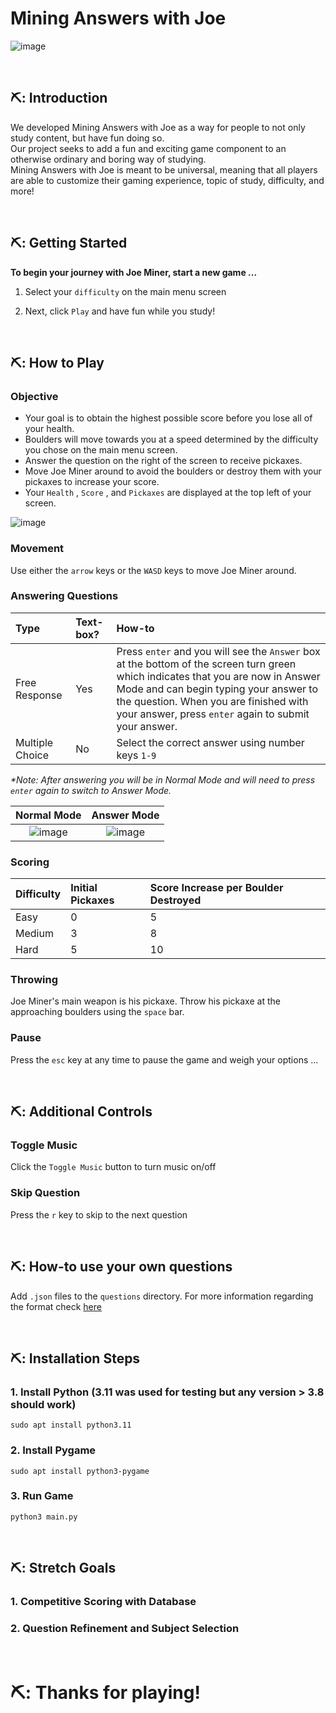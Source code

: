 # Mining Answers with Joe

![image](https://github.com/Fall2023-CS4090-Group-2/capstone-project-2023/assets/103133688/5a735b7a-c8e6-4880-9d14-6af49762f45b)

<!--~~~~~~~~~~~~~~~~~~~~~~~~~~~~~~~~~~~~~~~~~~~~~~~~~~~~~~~~~~~~~~~~~-->
<br/><center></center>
<!--~~~~~~~~~~~~~~~~~~~~~~~~~~~~~~~~~~~~~~~~~~~~~~~~~~~~~~~~~~~~~~~~~-->

## ⛏️: Introduction

We developed Mining Answers with Joe as a way for people to not only study content, but have fun doing so.  
Our project seeks to add a fun and exciting game component to an otherwise ordinary and boring way of studying.  
Mining Answers with Joe is meant to be universal, meaning that all players are able to customize their gaming experience, topic of study, difficulty, and more!     

<!--~~~~~~~~~~~~~~~~~~~~~~~~~~~~~~~~~~~~~~~~~~~~~~~~~~~~~~~~~~~~~~~~~-->
<br/><center></center>
<!--~~~~~~~~~~~~~~~~~~~~~~~~~~~~~~~~~~~~~~~~~~~~~~~~~~~~~~~~~~~~~~~~~-->

## ⛏️: Getting Started

**To begin your journey with Joe Miner, start a new game ...**  

1. Select your `difficulty` on the main menu screen  

2. Next, click `Play` and have fun while you study!  

<!--~~~~~~~~~~~~~~~~~~~~~~~~~~~~~~~~~~~~~~~~~~~~~~~~~~~~~~~~~~~~~~~~~-->
<br/><center></center>
<!--~~~~~~~~~~~~~~~~~~~~~~~~~~~~~~~~~~~~~~~~~~~~~~~~~~~~~~~~~~~~~~~~~-->

## ⛏️: How to Play

### Objective <a id="objective"/> 

* Your goal is to obtain the highest possible score before you lose all of your health.     
* Boulders will move towards you at a speed determined by the difficulty you chose on the main menu screen.    
* Answer the question on the right of the screen to receive pickaxes.   
* Move Joe Miner around to avoid the boulders or destroy them with your pickaxes to increase your score.    
* Your `Health` , `Score` , and `Pickaxes` are displayed at the top left of your screen.  


![image](https://github.com/Fall2023-CS4090-Group-2/capstone-project-2023/assets/103133688/27ed21fd-908f-461e-91e7-56a29afa93f5)


### Movement <a id="movement"/>   

Use either the `arrow` keys or the `WASD` keys to move Joe Miner around.  

### Answering Questions <a id="answeringquestions"/>     

| Type              | Text-box?             | How-to    |
| :---------------- | :-------------------- | :-------- |
| Free Response     | Yes                   | Press `enter` and you will see the `Answer` box at the bottom of the screen turn green which indicates that you are now in Answer Mode and can begin typing your answer to the question. When you are finished with your answer, press `enter` again to submit your answer. | 
| Multiple Choice   | No                    | Select the correct answer using number keys `1-9` |

_\*Note: After answering you will be in Normal Mode and will need to press `enter` again to switch to Answer Mode._    

| Normal Mode                  | Answer Mode                                  |
| :--------------------------: | :------------------------------------------: |
|![image](https://github.com/Fall2023-CS4090-Group-2/capstone-project-2023/assets/103133688/daa32fa9-b86b-4aaf-a16f-d689badf681b)|![image](https://github.com/Fall2023-CS4090-Group-2/capstone-project-2023/assets/103133688/8e0f9809-0909-402e-8718-ef557fe88de0)|

### Scoring <a id="scoring"/>

| Difficulty              | Initial Pickaxes    | Score Increase per Boulder Destroyed    |
| :---------------------- | :------------------ | :-------------------------------------- |
| Easy                    | 0                   | 5                                       |
| Medium                  | 3                   | 8                                       |
| Hard                    | 5                   | 10                                      |

### Throwing <a id="throwing"/>    

Joe Miner's main weapon is his pickaxe. Throw his pickaxe at the approaching boulders using the `space` bar.  

### Pause <a id="pause"/>    

Press the `esc` key at any time to pause the game and weigh your options ...  

<!--~~~~~~~~~~~~~~~~~~~~~~~~~~~~~~~~~~~~~~~~~~~~~~~~~~~~~~~~~~~~~~~~~-->
<br/><center></center>
<!--~~~~~~~~~~~~~~~~~~~~~~~~~~~~~~~~~~~~~~~~~~~~~~~~~~~~~~~~~~~~~~~~~-->

## ⛏️: Additional Controls

### Toggle Music <a id="togglemusic"/>     

Click the `Toggle Music` button to turn music on/off    

### Skip Question <a id="skipquestion"/>   

Press the `r` key to skip to the next question

<!--~~~~~~~~~~~~~~~~~~~~~~~~~~~~~~~~~~~~~~~~~~~~~~~~~~~~~~~~~~~~~~~~~-->
<br/><center></center>
<!--~~~~~~~~~~~~~~~~~~~~~~~~~~~~~~~~~~~~~~~~~~~~~~~~~~~~~~~~~~~~~~~~~-->

## ⛏️: How-to use your own questions

Add `.json` files to the `questions` directory. For more information regarding the format check [here](questions/README.md)

<!--~~~~~~~~~~~~~~~~~~~~~~~~~~~~~~~~~~~~~~~~~~~~~~~~~~~~~~~~~~~~~~~~~-->
<br/><center></center>
<!--~~~~~~~~~~~~~~~~~~~~~~~~~~~~~~~~~~~~~~~~~~~~~~~~~~~~~~~~~~~~~~~~~-->

## ⛏️: Installation Steps

### 1. Install Python <a id="installpython"/>  (3.11 was used for testing but any version > 3.8 should work)

`sudo apt install python3.11`

### 2. Install Pygame <a id="installpygame"/>

`sudo apt install python3-pygame`

### 3. Run Game <a id="rungame"/>

`python3 main.py`

<!--~~~~~~~~~~~~~~~~~~~~~~~~~~~~~~~~~~~~~~~~~~~~~~~~~~~~~~~~~~~~~~~~~-->
<br/><center></center>
<!--~~~~~~~~~~~~~~~~~~~~~~~~~~~~~~~~~~~~~~~~~~~~~~~~~~~~~~~~~~~~~~~~~-->

## ⛏️: Stretch Goals

### 1. Competitive Scoring with Database  

### 2. Question Refinement and Subject Selection

<!--~~~~~~~~~~~~~~~~~~~~~~~~~~~~~~~~~~~~~~~~~~~~~~~~~~~~~~~~~~~~~~~~~-->
<br/><center></center>
<!--~~~~~~~~~~~~~~~~~~~~~~~~~~~~~~~~~~~~~~~~~~~~~~~~~~~~~~~~~~~~~~~~~-->

# ⛏️: Thanks for playing!
